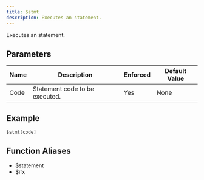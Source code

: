 ```yaml
---
title: $stmt
description: Executes an statement.
---
```


Executes an statement.
## Parameters
| Name |          Description           | Enforced | Default Value |
|------|--------------------------------|----------|---------------|
| Code | Statement code to be executed. | Yes      | None          |
## Example
```
$stmt[code]
```
## Function Aliases
- $statement
- $ifx